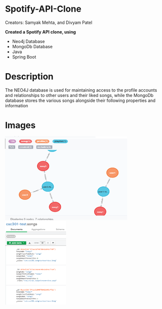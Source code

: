 # Spotify-API-Clone

Creators: Samyak Mehta, and Divyam Patel

__Created a Spotify API clone, using__
- Neo4j Database
- MongoDb Database
- Java
- Spring Boot

# Description
The NEO4J database is used for maintaining access to the profile accounts and relationships to other users and their liked songs, while the MongoDb database stores the various songs alongside their following properties and information 

# Images
<p float="left">
  <img src="https://github.com/Samyakk123/Spotify-API/blob/master/neo4jPicture.png" width="400" height="275">
  <img src="https://github.com/Samyakk123/Spotify-API/blob/master/mongoDbPicture.PNG" width="200" height="275">
</p>
